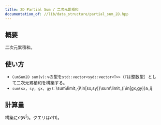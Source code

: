 ```yaml
---
title: 2D Partial Sum / 二次元累積和
documentation_of: //lib/data_structure/partial_sum_2D.hpp
---
```


## 概要

二次元累積和。

## 使い方

- `CumSum2D sum(v)`: `v`の型を`std::vector<syd::vector<T>>`（`T`は整数型）として二次元累積和を構築する。
- `sum(sx, sy, gx, gy)`: \sum\limit_{i\in[sx,sy)}\sum\limit_{i\in[gx,gy)}a_ij

## 計算量

構築に$\mathcal{O}(N^2)$。クエリは$\mathcal{O}(1)$。

